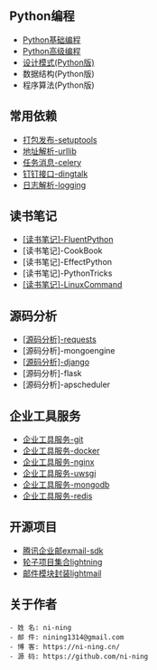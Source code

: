 
## Python编程
- [Python基础编程](basic/)
- [Python高级编程](https://advance-python.readthedocs.io/zh_CN/latest/)
- [设计模式(Python版)](pattern/)
- 数据结构(Python版)
- 程序算法(Python版)

## 常用依赖
- [打包发布-setuptools](install/setuptools)
- [地址解析-urllib](install/urllib)
- [任务消息-celery](install/celery)
- [钉钉接口-dingtalk](install/dingtalk)
- [日志解析-logging](install/logging)

## 读书笔记
- [[读书笔记]-FluentPython](https://github.com/ni-ning/FluentPython)
- [读书笔记]-CookBook
- [读书笔记]-EffectPython
- [读书笔记]-PythonTricks
- [[读书笔记]-LinuxCommand](book/ubuntu)

## 源码分析
- [[源码分析]-requests](code/requests/)
- [源码分析]-mongoengine
- [[源码分析]-django](code/django/)
- [源码分析]-flask
- [源码分析]-apscheduler

## 企业工具服务
- [企业工具服务-git](tools/git)
- [企业工具服务-docker](tools/docker)
- [企业工具服务-nginx](tools/nginx)
- [企业工具服务-uwsgi](tools/uwsgi)
- [企业工具服务-mongodb](tools/mongodb)
- [企业工具服务-redis](tools/redis)


## 开源项目
- [腾讯企业邮exmail-sdk](https://github.com/ni-ning/exmail-sdk)
- [轮子项目集合lightning](https://github.com/ni-ning/lightning)
- [邮件模块封装lightmail](https://github.com/ni-ning/lightmail)

## 关于作者
	- 姓 名: ni-ning
    - 邮 件: nining1314@gmail.com
    - 博 客: https://ni-ning.cn/
    - 源 码: https://github.com/ni-ning